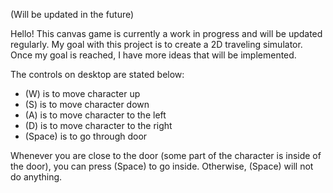(Will be updated in the future)

Hello! This canvas game is currently a work in progress and will be updated regularly. My goal with this project is to create a 2D traveling simulator. Once my goal is reached, I have more ideas that will be implemented.

The controls on desktop are stated below:
- (W) is to move character up
- (S) is to move character down
- (A) is to move character to the left
- (D) is to move character to the right
- (Space) is to go through door

Whenever you are close to the door (some part of the character is inside of the door), you can press (Space) to go inside. Otherwise, (Space) will not do anything.